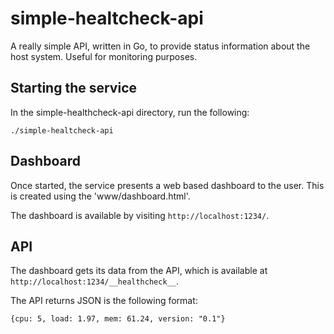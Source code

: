 # simple-healtcheck-api

A really simple API, written in Go, to provide status information about the host system. Useful for monitoring purposes.

## Starting the service

In the simple-healthcheck-api directory, run the following:

```
./simple-healtcheck-api
```

## Dashboard

Once started, the service presents a web based dashboard to the user. This is created using the 'www/dashboard.html'.

The dashboard is available by visiting `http://localhost:1234/`.

## API

The dashboard gets its data from the API, which is available at `http://localhost:1234/__healthcheck__`.

The API returns JSON is the following format:

```
{cpu: 5, load: 1.97, mem: 61.24, version: "0.1"}
```
